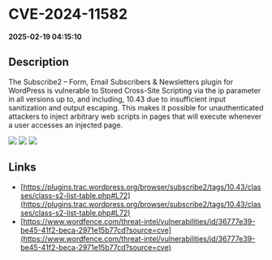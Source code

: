 # CVE-2024-11582

**2025-02-19 04:15:10**

## Description
The Subscribe2 – Form, Email Subscribers & Newsletters plugin for WordPress is vulnerable to Stored Cross-Site Scripting via the ip parameter in all versions up to, and including, 10.43 due to insufficient input sanitization and output escaping. This makes it possible for unauthenticated attackers to inject arbitrary web scripts in pages that will execute whenever a user accesses an injected page.

![](https://img.shields.io/static/v1?label=Score&message=7.2&color=red)
![](https://img.shields.io/static/v1?label=Severity&message=HIGH&color=red)
![](https://img.shields.io/static/v1?label=CWE&message=XSS&color=green)

## Links
- [https://plugins.trac.wordpress.org/browser/subscribe2/tags/10.43/classes/class-s2-list-table.php#L72](https://plugins.trac.wordpress.org/browser/subscribe2/tags/10.43/classes/class-s2-list-table.php#L72)
- [https://www.wordfence.com/threat-intel/vulnerabilities/id/36777e39-be45-41f2-beca-2971e15b77cd?source=cve](https://www.wordfence.com/threat-intel/vulnerabilities/id/36777e39-be45-41f2-beca-2971e15b77cd?source=cve)
